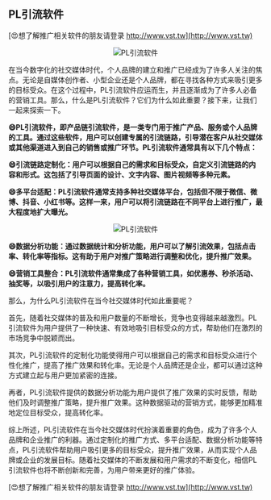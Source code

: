 ## **PL引流软件**

[😍想了解推广相关软件的朋友请登录 http://www.vst.tw](http://www.vst.tw)

 <center><img src="https://vst.tw/MP4/tuiguang/png/0.png" alt="PL引流软件"></center>

在当今数字化的社交媒体时代，个人品牌的建立和推广已经成为了许多人关注的焦点。无论是自媒体创作者、小型企业还是个人品牌，都在寻找各种方式来吸引更多的目标受众。在这个过程中，PL引流软件应运而生，并且逐渐成为了许多人必备的营销工具。那么，什么是PL引流软件？它们为什么如此重要？接下来，让我们一起来探索一下。

**😄PL引流软件，即产品链引流软件，是一类专门用于推广产品、服务或个人品牌的工具。通过这些软件，用户可以创建专属的引流链路，引导潜在客户从社交媒体或其他渠道进入到自己的销售或推广环节。PL引流软件通常具有以下几个特点：**

**😄引流链路定制化：用户可以根据自己的需求和目标受众，自定义引流链路的内容和形式。这包括了引导页面的设计、文字内容、图片视频等多种元素。**

**😄多平台适配：PL引流软件通常支持多种社交媒体平台，包括但不限于微信、微博、抖音、小红书等。这样一来，用户可以将引流链路在不同平台上进行推广，最大程度地扩大曝光。**

 <center><img src="https://vst.tw/MP4/tuiguang/png/2.png" alt="PL引流软件"></center>

**😄数据分析功能：通过数据统计和分析功能，用户可以了解引流效果，包括点击率、转化率等指标。这有助于用户对推广策略进行调整和优化，提升推广效果。**

**😄营销工具整合：PL引流软件通常集成了各种营销工具，如优惠券、秒杀活动、抽奖等，以吸引用户的注意力，提高转化率。**

那么，为什么PL引流软件在当今社交媒体时代如此重要呢？

首先，随着社交媒体的普及和用户数量的不断增长，竞争也变得越来越激烈。PL引流软件为用户提供了一种快速、有效地吸引目标受众的方式，帮助他们在激烈的市场竞争中脱颖而出。

其次，PL引流软件的定制化功能使得用户可以根据自己的需求和目标受众进行个性化推广，提高了推广效果和转化率。无论是个人品牌还是企业，都可以通过这种方式建立起与用户更加紧密的连接。

再者，PL引流软件提供的数据分析功能为用户提供了推广效果的实时反馈，帮助他们及时调整推广策略，提升推广效果。这种数据驱动的营销方式，能够更加精准地定位目标受众，提高转化率。

综上所述，PL引流软件在当今社交媒体时代扮演着重要的角色，成为了许多个人品牌和企业推广的利器。通过定制化的推广方式、多平台适配、数据分析功能等特点，PL引流软件帮助用户吸引更多的目标受众，提升推广效果，从而实现个人品牌或企业的发展目标。随着社交媒体的不断发展和用户需求的不断变化，相信PL引流软件也将不断创新和完善，为用户带来更好的推广体验。

[😍想了解推广相关软件的朋友请登录 http://www.vst.tw](http://www.vst.tw)




